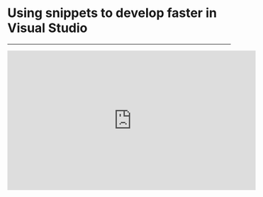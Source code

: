 ﻿# Using snippets to develop faster in Visual Studio
---
<iframe width="560" height="315" src="https://www.youtube.com/embed/ZkQKNSxaeQY" frameborder="0" allowfullscreen></iframe> 